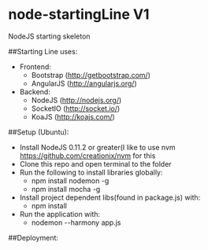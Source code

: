 node-startingLine V1
============

NodeJS starting skeleton

##Starting Line uses:
- Frontend:
	- Bootstrap (http://getbootstrap.com/)
	- AngularJS (http://angularjs.org/)
- Backend:
	- NodeJS (http://nodejs.org/)
	- SocketIO (http://socket.io/)
	- KoaJS (http://koajs.com/)

##Setup (Ubuntu):
- Install NodeJS 0.11.2 or greater(I like to use nvm https://github.com/creationix/nvm for this
- Clone this repo and open terminal to the folder
- Run the following to install libraries globally:
	- npm install nodemon -g
	- npm install mocha -g
- Install project dependent libs(found in package.js) with:
	- npm install
- Run the application with:
	- nodemon --harmony app.js

##Deployment:

